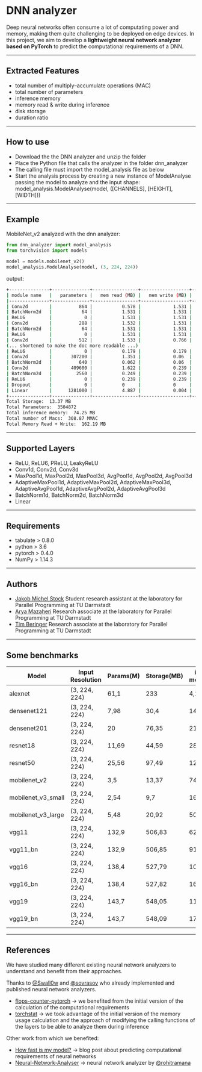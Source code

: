 # DNN analyzer

Deep neural networks often consume a lot of computating power and memory, making them quite challenging to be deployed on edge devices.
In this project, we aim to develop a **lightweight neural network analyzer based on PyTorch** to predict the computational requirements of a DNN.

---
## Extracted Features

* total number of multiply–accumulate operations (MAC)
* total number of parameters
* inference memory
* memory read & write during inference
* disk storage
* duration ratio

---
## How to use

* Download the the DNN analyzer and unzip the folder
* Place the Python file that calls the analyzer in the folder dnn_analyzer
* The calling file must import the model_analysis file as below
* Start the analysis process by creating a new instance of ModelAnalyse passing the model to analyze and the input shape:
  model_analysis.ModelAnalyse(model, ([CHANNELS], [HEIGHT], [WIDTH]))

---
## Example

MobileNet_v2 analyzed with the dnn analyzer:

```python
from dnn_analyzer import model_analysis
from torchvision import models

model = models.mobilenet_v2()
model_analysis.ModelAnalyse(model, (3, 224, 224))
```
output:
```bash
+---------------+--------------+-----------------+------------------+----------------+------------------+---------------+---------------+
| module name   |   parameters |   mem read (MB) |   mem write (MB) |   storage (MB) |   inference (MB) |   MACs (Mega) | duration[%]   |
|---------------+--------------+-----------------+------------------+----------------+------------------+---------------+---------------|
| Conv2d        |          864 |           0.578 |            1.531 |          0.003 |            1.531 |         2.71  | 1.37 %        |
| BatchNorm2d   |           64 |           1.531 |            1.531 |          0     |            1.531 |         0.803 | 0.64 %        |
| ReLU6         |            0 |           1.531 |            1.531 |          0     |            1.531 |         0.401 | 0.66 %        |
| Conv2d        |          288 |           1.532 |            1.531 |          0.001 |            1.531 |         3.613 | 0.79 %        |
| BatchNorm2d   |           64 |           1.531 |            1.531 |          0     |            1.531 |         0.803 | 0.59 %        |
| ReLU6         |            0 |           1.531 |            1.531 |          0     |            1.531 |         0.401 | 0.46 %        |
| Conv2d        |          512 |           1.533 |            0.766 |          0.002 |            0.766 |         6.423 | 0.81 %        |
(... shortened to make the doc more readable ...)
| ReLU6         |            0 |           0.179 |            0.179 |          0     |            0.179 |         0.047 | 0.81 %        |
| Conv2d        |       307200 |           1.351 |            0.06  |          1.172 |            0.06  |        15.053 | 0.81 %        |
| BatchNorm2d   |          640 |           0.062 |            0.06  |          0.002 |            0.06  |         0.031 | 0.76 %        |
| Conv2d        |       409600 |           1.622 |            0.239 |          1.562 |            0.239 |        20.07  | 0.81 %        |
| BatchNorm2d   |         2560 |           0.249 |            0.239 |          0.01  |            0.239 |         0.125 | 0.81 %        |
| ReLU6         |            0 |           0.239 |            0.239 |          0     |            0.239 |         0.063 | 0.43 %        |
| Dropout       |            0 |           0     |            0     |          0     |            0.005 |         0     | 0.53 %        |
| Linear        |      1281000 |           4.887 |            0.004 |          4.887 |            0.004 |         1.28  | 0.66 %        |
+---------------+--------------+-----------------+------------------+----------------+------------------+---------------+---------------+
Total Storage:  13.37 MB
Total Parameters:  3504872
Total inference memory:  74.25 MB
Total number of Macs:  308.87 MMAC
Total Memory Read + Write:  162.19 MB
```
---
## Supported Layers

* ReLU, ReLU6, PReLU, LeakyReLU
* Conv1d, Conv2d, Conv3d
* MaxPool1d, MaxPool2d, MaxPool3d, AvgPool1d, AvgPool2d, AvgPool3d
* AdaptiveMaxPool1d, AdaptiveMaxPool2d, AdaptiveMaxPool3d, AdaptiveAvgPool1d, AdaptiveAvgPool2d, AdaptiveAvgPool3d
* BatchNorm1d, BatchNorm2d, BatchNorm3d
* Linear

---
## Requirements

* tabulate > 0.8.0
* python > 3.6
* pytorch > 0.4.0
* NumPy > 1.14.3

---
## Authors

* [Jakob Michel Stock](https://github.com/Jeykobz) Student research assistant at the laboratory for Parallel Programming at TU Darmstadt
* [Arya Mazaheri](https://github.com/aryamazaheri) Research associate at the laboratory for Parallel Programming at TU Darmstadt
* [Tim Beringer](https://github.com/tiberi) Research associate at the laboratory for Parallel Programming at TU Darmstadt

---
## Some benchmarks

Model               | Input Resolution | Params(M) | Storage(MB) | inference memory(MB) | Memory Read+Write | MACs(G)     
---                 |---               |---        |---          |---          					|---								|---
alexnet							| (3, 224, 224)		 | 61,1			 | 233				 | 4,19									| 241,86						| 0,649
densenet121					| (3, 224, 224)		 | 7,98			 | 30,4				 | 147,1								| 359,71						| 2,79
densenet201					| (3, 224, 224)		 | 20 			 | 76,35			 | 219,59								| 581,5 						| 4,28
resnet18						| (3, 224, 224)		 | 11,69		 | 44,59			 | 28,53								| 102,88 						| 1,59
resnet50						| (3, 224, 224)		 | 25,56		 | 97,49			 | 122,2								| 342,89 						| 3,54
mobilenet_v2				| (3, 224, 224)		 | 3,5			 | 13,37			 | 74,25								| 162,19 						| 0,31
mobilenet_v3_small	| (3, 224, 224)		 | 2,54			 | 9,7				 | 16,2									| 35,46							| 0,054
mobilenet_v3_large	| (3, 224, 224)		 | 5,48			 | 20,92			 | 50,4									| 106,34						| 0,22
vgg11								| (3, 224, 224)		 | 132,9		 | 506,83			 | 62,69								| 632,59						| 7,62
vgg11_bn						| (3, 224, 224)		 | 132,9		 | 506,85			 | 91,02								| 689,27						| 7,64
vgg16								| (3, 224, 224)		 | 138,4		 | 527,79			 | 109,39								| 746,95						| 15,49
vgg16_bn						| (3, 224, 224)		 | 138,4		 | 527,82			 | 161,07								| 850,35						| 15,52
vgg19								| (3, 224, 224)		 | 143,7		 | 548,05			 | 119,34								| 787,12						| 19,65
vgg19_bn						| (3, 224, 224)		 | 143,7		 | 548,09			 | 176									| 900,47						| 19,68





---
## References

We have studied many different existing neural network analyzers to understand and benefit from their approaches.

Thanks to [@Swall0w](https://github.com/Swall0w) and [@sovrasov](https://github.com/sovrasov) who already implemented and published neural network analyzers.

* [flops-counter-pytorch](https://github.com/sovrasov/flops-counter.pytorch) -> we benefited from the initial version of the calculation of the computational requirements 
* [torchstat](https://github.com/Swall0w/torchstat) -> we took advantage of the initial version of the memory usage calculation and the approach of modifying the calling functions of the layers to be able to analyze them during inference

Other work from which we benefited:
* [How fast is my model?](https://machinethink.net/blog/how-fast-is-my-model/) -> blog post about predicting computational requirements of neural networks
* [Neural-Network-Analyser](https://github.com/rohitramana/Neural-Network-Analyser) -> neural network analyzer by [@rohitramana](https://github.com/rohitramana)
